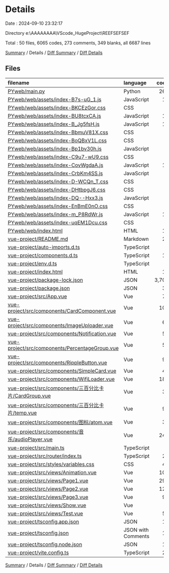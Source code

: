 # Details

Date : 2024-09-10 23:32:17

Directory e:\\AAAAAAAA\\VScode_HugeProject\\REEFSEFSEF

Total : 50 files,  6065 codes, 273 comments, 349 blanks, all 6687 lines

[Summary](results.md) / Details / [Diff Summary](diff.md) / [Diff Details](diff-details.md)

## Files
| filename | language | code | comment | blank | total |
| :--- | :--- | ---: | ---: | ---: | ---: |
| [PYweb/main.py](/PYweb/main.py) | Python | 261 | 52 | 51 | 364 |
| [PYweb/web/assets/index-B7s-uG_1.js](/PYweb/web/assets/index-B7s-uG_1.js) | JavaScript | 11 | 15 | 1 | 27 |
| [PYweb/web/assets/index-BKCEzGor.css](/PYweb/web/assets/index-BKCEzGor.css) | CSS | 1 | 0 | 1 | 2 |
| [PYweb/web/assets/index-BU8tcxCA.js](/PYweb/web/assets/index-BU8tcxCA.js) | JavaScript | 11 | 15 | 1 | 27 |
| [PYweb/web/assets/index-B_Jg5fsH.js](/PYweb/web/assets/index-B_Jg5fsH.js) | JavaScript | 16 | 15 | 1 | 32 |
| [PYweb/web/assets/index-BbmuV81X.css](/PYweb/web/assets/index-BbmuV81X.css) | CSS | 1 | 0 | 1 | 2 |
| [PYweb/web/assets/index-BoQBxV1L.css](/PYweb/web/assets/index-BoQBxV1L.css) | CSS | 1 | 0 | 1 | 2 |
| [PYweb/web/assets/index-Bp1bv30h.js](/PYweb/web/assets/index-Bp1bv30h.js) | JavaScript | 6 | 15 | 1 | 22 |
| [PYweb/web/assets/index-C9u7-wU9.css](/PYweb/web/assets/index-C9u7-wU9.css) | CSS | 1 | 0 | 1 | 2 |
| [PYweb/web/assets/index-CovWgdaA.js](/PYweb/web/assets/index-CovWgdaA.js) | JavaScript | 11 | 15 | 1 | 27 |
| [PYweb/web/assets/index-CrbKm4SS.js](/PYweb/web/assets/index-CrbKm4SS.js) | JavaScript | 6 | 15 | 1 | 22 |
| [PYweb/web/assets/index-D-WCQn_T.css](/PYweb/web/assets/index-D-WCQn_T.css) | CSS | 1 | 0 | 1 | 2 |
| [PYweb/web/assets/index-DHtbpgJ6.css](/PYweb/web/assets/index-DHtbpgJ6.css) | CSS | 1 | 0 | 1 | 2 |
| [PYweb/web/assets/index-DQ--Hxx3.js](/PYweb/web/assets/index-DQ--Hxx3.js) | JavaScript | 6 | 15 | 1 | 22 |
| [PYweb/web/assets/index-EnBmE0nO.css](/PYweb/web/assets/index-EnBmE0nO.css) | CSS | 1 | 0 | 1 | 2 |
| [PYweb/web/assets/index-m_P8RdWr.js](/PYweb/web/assets/index-m_P8RdWr.js) | JavaScript | 11 | 15 | 1 | 27 |
| [PYweb/web/assets/index-uqEM1Dcu.css](/PYweb/web/assets/index-uqEM1Dcu.css) | CSS | 1 | 0 | 1 | 2 |
| [PYweb/web/index.html](/PYweb/web/index.html) | HTML | 14 | 0 | 1 | 15 |
| [vue-project/README.md](/vue-project/README.md) | Markdown | 20 | 0 | 14 | 34 |
| [vue-project/auto-imports.d.ts](/vue-project/auto-imports.d.ts) | TypeScript | 3 | 5 | 2 | 10 |
| [vue-project/components.d.ts](/vue-project/components.d.ts) | TypeScript | 18 | 5 | 2 | 25 |
| [vue-project/env.d.ts](/vue-project/env.d.ts) | TypeScript | 5 | 0 | 1 | 6 |
| [vue-project/index.html](/vue-project/index.html) | HTML | 13 | 0 | 1 | 14 |
| [vue-project/package-lock.json](/vue-project/package-lock.json) | JSON | 3,706 | 0 | 1 | 3,707 |
| [vue-project/package.json](/vue-project/package.json) | JSON | 37 | 0 | 1 | 38 |
| [vue-project/src/App.vue](/vue-project/src/App.vue) | Vue | 72 | 6 | 12 | 90 |
| [vue-project/src/components/CardComponent.vue](/vue-project/src/components/CardComponent.vue) | Vue | 103 | 6 | 14 | 123 |
| [vue-project/src/components/ImageUploader.vue](/vue-project/src/components/ImageUploader.vue) | Vue | 66 | 0 | 10 | 76 |
| [vue-project/src/components/Notification.vue](/vue-project/src/components/Notification.vue) | Vue | 56 | 1 | 9 | 66 |
| [vue-project/src/components/PercentageGroup.vue](/vue-project/src/components/PercentageGroup.vue) | Vue | 56 | 2 | 8 | 66 |
| [vue-project/src/components/RippleButton.vue](/vue-project/src/components/RippleButton.vue) | Vue | 97 | 6 | 12 | 115 |
| [vue-project/src/components/SimpleCard.vue](/vue-project/src/components/SimpleCard.vue) | Vue | 44 | 6 | 5 | 55 |
| [vue-project/src/components/WifiLoader.vue](/vue-project/src/components/WifiLoader.vue) | Vue | 187 | 2 | 42 | 231 |
| [vue-project/src/components/三百分比卡片/CardGroup.vue](/vue-project/src/components/%E4%B8%89%E7%99%BE%E5%88%86%E6%AF%94%E5%8D%A1%E7%89%87/CardGroup.vue) | Vue | 30 | 2 | 4 | 36 |
| [vue-project/src/components/三百分比卡片/temp.vue](/vue-project/src/components/%E4%B8%89%E7%99%BE%E5%88%86%E6%AF%94%E5%8D%A1%E7%89%87/temp.vue) | Vue | 93 | 0 | 13 | 106 |
| [vue-project/src/components/图标/atom.vue](/vue-project/src/components/%E5%9B%BE%E6%A0%87/atom.vue) | Vue | 30 | 5 | 7 | 42 |
| [vue-project/src/components/音乐/audioPlayer.vue](/vue-project/src/components/%E9%9F%B3%E4%B9%90/audioPlayer.vue) | Vue | 241 | 9 | 7 | 257 |
| [vue-project/src/main.ts](/vue-project/src/main.ts) | TypeScript | 7 | 0 | 5 | 12 |
| [vue-project/src/router/index.ts](/vue-project/src/router/index.ts) | TypeScript | 20 | 0 | 4 | 24 |
| [vue-project/src/styles/variables.css](/vue-project/src/styles/variables.css) | CSS | 45 | 1 | 6 | 52 |
| [vue-project/src/views/Animation.vue](/vue-project/src/views/Animation.vue) | Vue | 106 | 12 | 18 | 136 |
| [vue-project/src/views/Page1.vue](/vue-project/src/views/Page1.vue) | Vue | 293 | 19 | 23 | 335 |
| [vue-project/src/views/Page2.vue](/vue-project/src/views/Page2.vue) | Vue | 129 | 4 | 24 | 157 |
| [vue-project/src/views/Page3.vue](/vue-project/src/views/Page3.vue) | Vue | 94 | 8 | 14 | 116 |
| [vue-project/src/views/Show.vue](/vue-project/src/views/Show.vue) | Vue | 8 | 0 | 5 | 13 |
| [vue-project/src/views/Test.vue](/vue-project/src/views/Test.vue) | Vue | 57 | 1 | 8 | 66 |
| [vue-project/tsconfig.app.json](/vue-project/tsconfig.app.json) | JSON | 13 | 0 | 2 | 15 |
| [vue-project/tsconfig.json](/vue-project/tsconfig.json) | JSON with Comments | 11 | 0 | 1 | 12 |
| [vue-project/tsconfig.node.json](/vue-project/tsconfig.node.json) | JSON | 18 | 0 | 2 | 20 |
| [vue-project/vite.config.ts](/vue-project/vite.config.ts) | TypeScript | 26 | 1 | 4 | 31 |

[Summary](results.md) / Details / [Diff Summary](diff.md) / [Diff Details](diff-details.md)